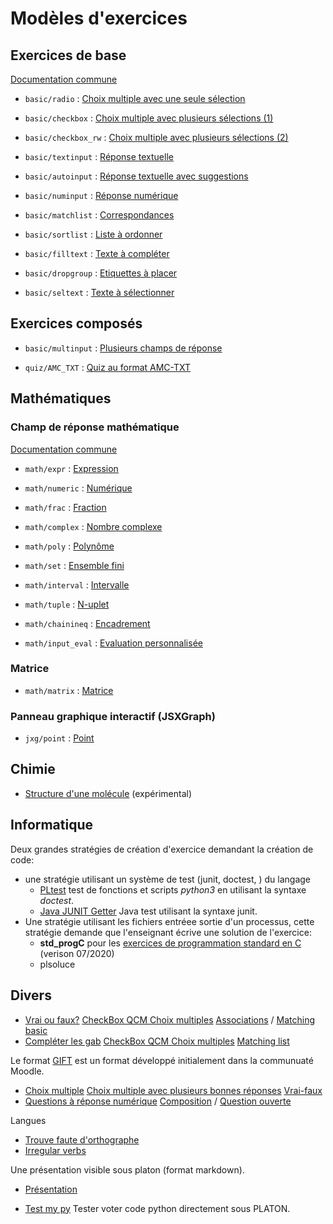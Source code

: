 # Modèles d'exercices

## Exercices de base

[Documentation commune](basic/basic.md)

* `basic/radio` : [Choix multiple avec une seule sélection](basic/radio.md)
* `basic/checkbox` : [Choix multiple avec plusieurs sélections (1)](basic/checkbox.md)
* `basic/checkbox_rw` : [Choix multiple avec plusieurs sélections (2)](basic/checkbox_rw.md)

* `basic/textinput` : [Réponse textuelle](basic/input.md)
* `basic/autoinput` : [Réponse textuelle avec suggestions](basic/autoinput.md)
* `basic/numinput` : [Réponse numérique](basic/numinput.md)

* `basic/matchlist` : [Correspondances](basic/matchlist.md)
* `basic/sortlist` : [Liste à ordonner](basic/sortlist.md)
* `basic/filltext` : [Texte à compléter](basic/filltext.md)
* `basic/dropgroup` : [Etiquettes à placer](basic/dropgroup.md)
* `basic/seltext` : [Texte à sélectionner](basic/seltext.md)

## Exercices composés

* `basic/multinput` : [Plusieurs champs de réponse](basic/multinput.md)

* `quiz/AMC_TXT` : [Quiz au format AMC-TXT](quiz/AMC_TXT.md)

## Mathématiques

### Champ de réponse mathématique

[Documentation commune](math/commondoc.md)

* `math/expr` : [Expression](math/expr.md)
* `math/numeric` : [Numérique](math/numeric.md)
* `math/frac` : [Fraction](math/frac.md)
* `math/complex` : [Nombre complexe](math/complex.md)
* `math/poly` : [Polynôme](math/poly.md)
* `math/set` : [Ensemble fini](math/set.md)
* `math/interval` : [Intervalle](math/interval.md)
* `math/tuple` : [N-uplet](math/tuple.md)
* `math/chainineq` : [Encadrement](math/chainineq.md)

* `math/input_eval` : [Evaluation personnalisée](math/input_eval.md)

### Matrice

* `math/matrix` : [Matrice](math/matrix.md)

### Panneau graphique interactif (JSXGraph)

* `jxg/point` : [Point](mathjxg/point.md)

## Chimie

* [Structure d'une molécule](chem/molstruct.md) (expérimental)


## Informatique

Deux grandes stratégies de création d'exercice demandant la création de code:

* une stratégie utilisant un système de test (junit, doctest, ) du langage  
    * [PLtest](pltest.md) test de fonctions et scripts *python3* en utilisant la syntaxe *doctest*.  
    * [Java JUNIT Getter](Java_junit_getter.md) Java test utilisant la syntaxe junit. 
* Une stratégie utilisant les fichiers entréee sortie d'un processus, cette stratégie demande que l'enseignant écrive une solution de l'exercice: 
    * **std_progC** pour les [exercices de programmation standard en C](../technic_doc/std_progC.md) (verison 07/2020)
    * plsoluce


## Divers

* [Vrai ou faux?](vraifaux.md) [CheckBox QCM Choix multiples](checkbox.md) [Associations](matchlist.md) / [Matching basic](Matching.md)
* [Compléter les gab](Gab_completing.md) [CheckBox QCM Choix multiples](checkboxcsv.md) [Matching list](Matching_csv.md)

Le format [GIFT](https://docs.moodle.org/3x/fr/Format_GIFT) est un format développé initialement dans la communuaté Moodle. 

* [Choix multiple](Select_set.md) [Choix multiple avec plusieurs bonnes réponses](Multiple_choice.md) [Vrai-faux](TrueOrFalse.md)
* [Questions à réponse numérique](Numeric_set.md) [Composition](Saving_entries.md) / [Question ouverte](questionouverte.md)

Langues 

* [Trouve faute d'orthographe](Trouve_faute.md)
* [Irregular verbs](Irregular_verbs_csv.md)

Une présentation visible sous platon (format markdown).

* [Présentation](slides.md) 

* [Test my py](testmypy.md) Tester voter code python directement sous PLATON.


